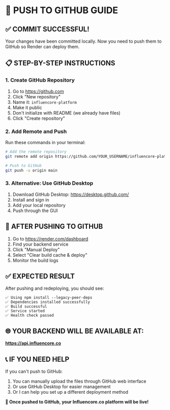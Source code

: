 # 🚀 **PUSH TO GITHUB GUIDE**

## ✅ **COMMIT SUCCESSFUL!**

Your changes have been committed locally. Now you need to push them to GitHub so Render can deploy them.

## **📋 STEP-BY-STEP INSTRUCTIONS**

### **1. Create GitHub Repository**
1. Go to https://github.com
2. Click "New repository"
3. Name it: `influencore-platform`
4. Make it public
5. Don't initialize with README (we already have files)
6. Click "Create repository"

### **2. Add Remote and Push**
Run these commands in your terminal:

```bash
# Add the remote repository
git remote add origin https://github.com/YOUR_USERNAME/influencore-platform.git

# Push to GitHub
git push -u origin main
```

### **3. Alternative: Use GitHub Desktop**
1. Download GitHub Desktop: https://desktop.github.com/
2. Install and sign in
3. Add your local repository
4. Push through the GUI

## **🎯 AFTER PUSHING TO GITHUB**

1. Go to https://render.com/dashboard
2. Find your backend service
3. Click "Manual Deploy"
4. Select "Clear build cache & deploy"
5. Monitor the build logs

## **✅ EXPECTED RESULT**

After pushing and redeploying, you should see:
```
✅ Using npm install --legacy-peer-deps
✅ Dependencies installed successfully
✅ Build successful
✅ Service started
✅ Health check passed
```

## **🌐 YOUR BACKEND WILL BE AVAILABLE AT:**
**https://api.influencore.co**

## **📞 IF YOU NEED HELP**

If you can't push to GitHub:
1. You can manually upload the files through GitHub web interface
2. Or use GitHub Desktop for easier management
3. Or I can help you set up a different deployment method

**🎯 Once pushed to GitHub, your Influencore.co platform will be live!** 